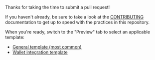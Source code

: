 Thanks for taking the time to submit a pull request!

If you haven't already, be sure to take a look at the [CONTRIBUTING](https://github.com/lewis-sqa/github-templates/blob/main/CONTRIBUTING.md) documentation to get up to speed with the practices in this repository.

When you're ready, switch to the "Preview" tab to select an applicable template:

- [General template (most common)](?expand=1&template=general.md)
- [Wallet integration template](?expand=1&template=wallet-integration.md)
